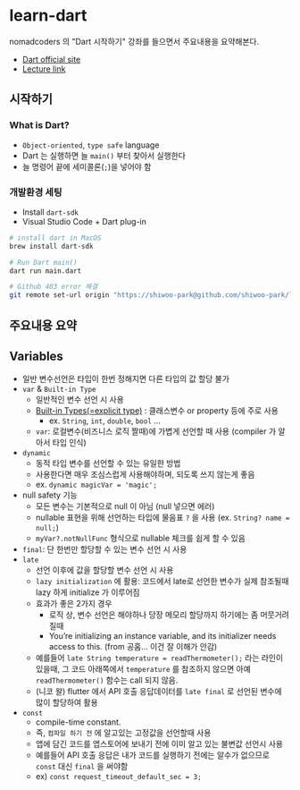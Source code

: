 # learn-dart

nomadcoders 의 "Dart 시작하기" 강좌를 들으면서 주요내용을 요약해본다.

- [Dart official site](https://dart.dev/)
- [Lecture link](https://nomadcoders.co/dart-for-beginners)

## 시작하기

### What is Dart?

- `Object-oriented`, `type safe` language
- Dart 는 실행하면 늘 `main()` 부터 찾아서 실행한다
- 늘 명령어 끝에 세미콜론(`;`)을 넣어야 함

### 개발환경 세팅

- Install `dart-sdk`
- Visual Studio Code + Dart plug-in

```bash
# install dart in MacOS
brew install dart-sdk

# Run Dart main()
dart run main.dart

# Github 403 error 해결
git remote set-url origin "https://shiwoo-park@github.com/shiwoo-park/learn-dart.git"
```

## 주요내용 요약

## Variables

- 일반 변수선언은 타입이 한번 정해지면 다른 타입의 값 할당 불가
- `var` & `Built-in Type`
  - 일반적인 변수 선언 시 사용
  - [Built-in Types(=explicit type)](https://dart.dev/guides/language/language-tour#built-in-types) : 클래스변수 or property 등에 주로 사용
    - ex. `String`, `int`, `double`, `bool` ...
  - `var`: 로컬변수(비즈니스 로직 짤때)에 가볍게 선언할 때 사용 (compiler 가 알아서 타입 인식)
- `dynamic`
  - 동적 타입 변수를 선언할 수 있는 유일한 방법
  - 사용한다면 매우 조심스럽게 사용해야하며, 되도록 쓰지 않는게 좋음
  - ex. `dynamic magicVar = 'magic';`
- null safety 기능
  - 모든 변수는 기본적으로 null 이 아님 (null 넣으면 에러)
  - nullable 표현을 위해 선언하는 타입에 물음표 `?` 을 사용 (ex. `String? name = null;`)
  - `myVar?.notNullFunc` 형식으로 nullable 체크를 쉽게 할 수 있음
- `final`: 단 한번만 할당할 수 있는 변수 선언 시 사용
- `late`
  - 선언 이후에 값을 할당할 변수 선언 시 사용
  - `lazy initialization` 에 활용: 코드에서 late로 선언한 변수가 실제 참조될때 lazy 하게 initialize 가 이루어짐
  - 효과가 좋은 2가지 경우
    - 로직 상, 변수 선언은 해야하나 당장 메모리 할당까지 하기에는 좀 머뭇거려질때
    - You’re initializing an instance variable, and its initializer needs access to this. (from 공홈... 이건 잘 이해가 안감)
  - 예를들어 `late String temperature = readThermometer();` 라는 라인이 있을때, 그 코드 아래쪽에서 `temperature` 를 참조하지 않으면 아예 `readThermometer()` 함수는 call 되지 않음.
  - (니코 왈) flutter 에서 API 호출 응답데이터를 `late final` 로 선언된 변수에 많이 할당하여 활용
- `const`
  - compile-time constant.
  - 즉, `컴파일 하기 전` 에 알고있는 고정값을 선언할때 사용
  - 앱에 담긴 코드를 앱스토어에 보내기 전에 이미 알고 있는 불변값 선언시 사용
  - 예를들어 API 호출 응답은 내가 코드를 실행하기 전에는 알수가 없으므로 `const` 대신 `final` 을 써야함
  - ex) `const request_timeout_default_sec = 3;`
